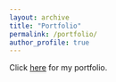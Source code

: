 ```yaml
---
layout: archive
title: "Portfolio"
permalink: /portfolio/
author_profile: true
---
```


Click [here](Sunny-Singh-Portfolio.pdf) for my portfolio.
